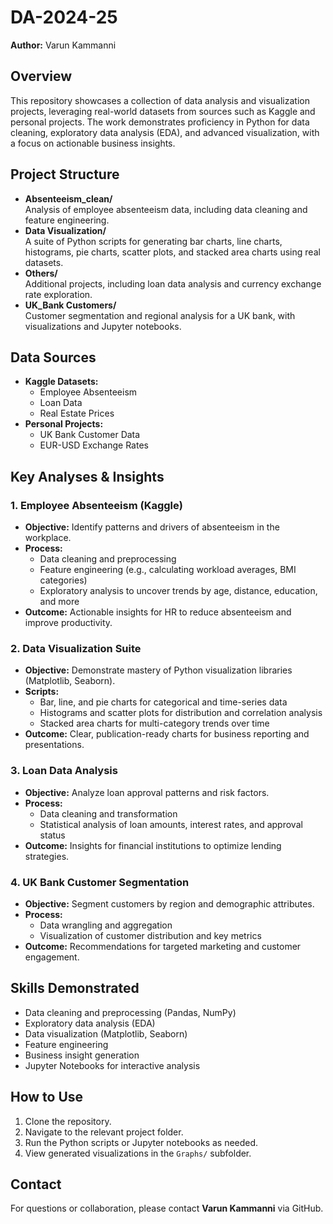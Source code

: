 # DA-2024-25

**Author:** Varun Kammanni

## Overview

This repository showcases a collection of data analysis and visualization projects, leveraging real-world datasets from sources such as Kaggle and personal projects. The work demonstrates proficiency in Python for data cleaning, exploratory data analysis (EDA), and advanced visualization, with a focus on actionable business insights.

## Project Structure

- **Absenteeism_clean/**  
  Analysis of employee absenteeism data, including data cleaning and feature engineering.
- **Data Visualization/**  
  A suite of Python scripts for generating bar charts, line charts, histograms, pie charts, scatter plots, and stacked area charts using real datasets.
- **Others/**  
  Additional projects, including loan data analysis and currency exchange rate exploration.
- **UK_Bank Customers/**  
  Customer segmentation and regional analysis for a UK bank, with visualizations and Jupyter notebooks.

## Data Sources

- **Kaggle Datasets:**  
  - Employee Absenteeism  
  - Loan Data  
  - Real Estate Prices  
- **Personal Projects:**  
  - UK Bank Customer Data  
  - EUR-USD Exchange Rates

## Key Analyses & Insights

### 1. Employee Absenteeism (Kaggle)
- **Objective:** Identify patterns and drivers of absenteeism in the workplace.
- **Process:**  
  - Data cleaning and preprocessing  
  - Feature engineering (e.g., calculating workload averages, BMI categories)
  - Exploratory analysis to uncover trends by age, distance, education, and more
- **Outcome:** Actionable insights for HR to reduce absenteeism and improve productivity.

### 2. Data Visualization Suite
- **Objective:** Demonstrate mastery of Python visualization libraries (Matplotlib, Seaborn).
- **Scripts:**  
  - Bar, line, and pie charts for categorical and time-series data  
  - Histograms and scatter plots for distribution and correlation analysis  
  - Stacked area charts for multi-category trends over time
- **Outcome:** Clear, publication-ready charts for business reporting and presentations.

### 3. Loan Data Analysis
- **Objective:** Analyze loan approval patterns and risk factors.
- **Process:**  
  - Data cleaning and transformation  
  - Statistical analysis of loan amounts, interest rates, and approval status
- **Outcome:** Insights for financial institutions to optimize lending strategies.

### 4. UK Bank Customer Segmentation
- **Objective:** Segment customers by region and demographic attributes.
- **Process:**  
  - Data wrangling and aggregation  
  - Visualization of customer distribution and key metrics
- **Outcome:** Recommendations for targeted marketing and customer engagement.

## Skills Demonstrated

- Data cleaning and preprocessing (Pandas, NumPy)
- Exploratory data analysis (EDA)
- Data visualization (Matplotlib, Seaborn)
- Feature engineering
- Business insight generation
- Jupyter Notebooks for interactive analysis

## How to Use

1. Clone the repository.
2. Navigate to the relevant project folder.
3. Run the Python scripts or Jupyter notebooks as needed.
4. View generated visualizations in the `Graphs/` subfolder.

## Contact

For questions or collaboration, please contact **Varun Kammanni** via GitHub.